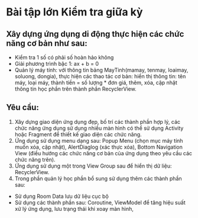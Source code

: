 # Bài tập lớn Kiểm tra giữa kỳ
 
## Xây dựng ứng dụng di động thực hiện các chức năng cơ bản như sau:
- Kiểm tra 1 số có phải số hoàn hảo không
- Giải phương trình bậc 1: ax + b = 0
- Quản lý máy tính: với thông tin bảng MayTinh(mamay, tenmay, loaimay, soluong, dongia),
thực hiện các thao tác cơ bản: hiển thị thông tin: tên máy, loại máy, thành tiền = số lượng * đơn giá, thêm, xóa, cập nhật thông tin học phần trên thành phần RecyclerView.
## Yêu cầu:
1. Xây dựng giao diện ứng dụng đẹp, bố trí các thành phần hợp lý, các chức năng ứng dụng
sử dụng nhiều màn hình có thể sử dụng Activity hoặc Fragment để thiết kế giao diện các
chức năng.
2. Ứng dụng sử dụng menu dạng sau: Popup Menu (chọn mục máy tính muốn xóa, cập
nhật), AlertDiaglog (xác thực xóa), Bottom Navigation View (điều hướng các chức năng cơ
bản của ứng dụng theo yêu cầu các chức năng trên).
3. Ứng dụng sử dụng một trong View Group sau để hiển thị dữ liệu: RecyclerView.
4. Trong phần quản lý học phần bổ sung sử dụng thêm các thành phần sau:
- Sử dụng Room Data lưu dữ liệu cục bộ
- Sử dụng các thành phần sau: Coroutine, ViewModel để tăng hiệu suất xử lý ứng dụng, lưu
trạng thái khi xoay màn hình, 
